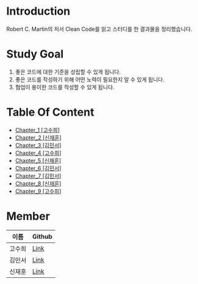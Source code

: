 # Introduction

Robert C. Martin의 저서 Clean Code를 읽고 스터디를 한 결과물을 정리했습니다.



# Study Goal

1. 좋은 코드에 대한 기준을 성립할 수 있게 됩니다. 
2. 좋은 코드를 작성하기 위해 어떤 노력이 필요한지 알 수 있게 됩니다.
3. 협업이 용이한 코드를 작성할 수 있게 됩니다.



# Table Of Content 

- [Chapter_1 [고수희]](https://github.com/suheego/study_clean_code/blob/main/Chapter_1/SuHee_Go.md)
- [Chapter_2 [신재훈]](https://github.com/suheego/study_clean_code/blob/main/Chapter_2/Noah_Shin.md)
- [Chapter_3 [김민서]](https://github.com/suheego/study_clean_code/blob/main/Chapter_3/Minseo_Kim.md)
- [Chapter_4 [고수희]](https://github.com/suheego/study_clean_code/blob/main/Chapter_4/SuHee_Go.md)
- [Chapter_5 [신재훈]](https://github.com/suheego/study_clean_code/blob/main/Chapter_5/Noah_Shin.md)
- [Chapter_6 [김민서]](https://github.com/suheego/study_clean_code/blob/main/Chapter_6/Minseo_Kim.md)
- [Chapter_7 [김민서]](https://github.com/suheego/study_clean_code/blob/main/Chapter_7/Minseo_Kim.md)
- [Chapter_8 [신재훈]](https://github.com/suheego/study_clean_code/blob/main/Chapter_8/Noah_Shin.md)
- [Chapter_9 [고수희]](https://github.com/suheego/study_clean_code/blob/main/Chapter_9/SuHee_Go.md)



# Member

| 이름   | Github                               |
| ------ | ------------------------------------ |
| 고수희 | [Link](https://github.com/suheego)   |
| 김민서 | [Link](https://github.com/gemma-Kim) |
| 신재훈 | [Link](https://github.com/NoahShin)  |

